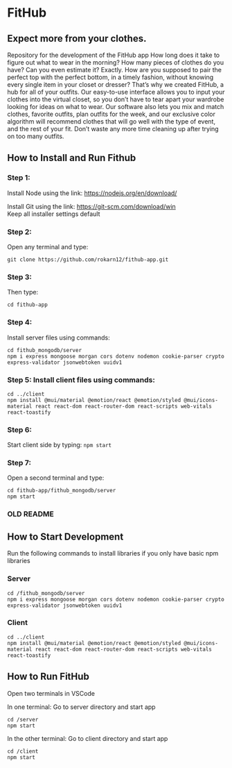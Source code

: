 # FitHub
## Expect more from your clothes.
Repository for the development of the FitHub app
How long does it take to figure out what to wear in the morning? How many pieces of clothes do you have? Can you even estimate it? Exactly. How are you supposed to pair the perfect top with the perfect bottom, in a timely fashion, without knowing every single item in your closet or dresser? That’s why we created FitHub, a hub for all of your outfits. Our easy-to-use interface allows you to input your clothes into the virtual closet, so you don’t have to tear apart your wardrobe looking for ideas on what to wear. Our software also lets you mix and match clothes, favorite outfits, plan outfits for the week, and our exclusive color algorithm will recommend clothes that will go well with the type of event, and the rest of your fit. Don’t waste any more time cleaning up after trying on too many outfits.

## How to Install and Run Fithub

### Step 1:
Install Node using the link:
https://nodejs.org/en/download/  

Install Git using the link:
https://git-scm.com/download/win  
Keep all installer settings default

### Step 2: 
Open any terminal and type:
```
git clone https://github.com/rokarn12/fithub-app.git
```

### Step 3:
Then type:
```
cd fithub-app
```

### Step 4:
Install server files using commands:
```
cd fithub_mongodb/server
npm i express mongoose morgan cors dotenv nodemon cookie-parser crypto express-validator jsonwebtoken uuidv1
```

### Step 5: Install client files using commands:
```
cd ../client
npm install @mui/material @emotion/react @emotion/styled @mui/icons-material react react-dom react-router-dom react-scripts web-vitals react-toastify
```

### Step 6:
Start client side by typing:
```npm start```

### Step 7:
Open a second terminal and type:
```
cd fithub-app/fithub_mongodb/server
npm start
```




### OLD README
## How to Start Development
Run the following commands to install libraries if you only have basic npm libraries

### Server
```
cd /fithub_mongodb/server
npm i express mongoose morgan cors dotenv nodemon cookie-parser crypto express-validator jsonwebtoken uuidv1
```

### Client
```
cd ../client
npm install @mui/material @emotion/react @emotion/styled @mui/icons-material react react-dom react-router-dom react-scripts web-vitals react-toastify
```

## How to Run FitHub
Open two terminals in VSCode

In one terminal:
Go to server directory and start app
```
cd /server
npm start
```

In the other terminal:
Go to client directory and start app
```
cd /client
npm start
```
